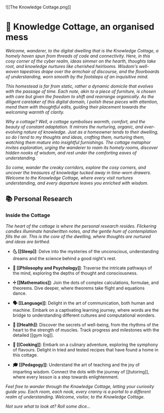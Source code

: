 ![[The Knowledge Cottage.png]]

# 🏡 Knowledge Cottage, an organised mess

*Welcome, wanderer, to the digital dwelling that is the Knowledge Cottage, a homely haven spun from threads of code and connectivity. Here, in this cosy corner of the cyber realm, ideas simmer on the hearth, thoughts take root, and knowledge nurtures like cherished heirlooms. Wisdom's well-woven tapestries drape over the armchair of discourse, and the floorboards of understanding, worn smooth by the footsteps of an inquisitive mind.*

*This homestead is far from static, rather a dynamic domicile that evolves with the passage of time. Each note, akin to a piece of furniture, is chosen with care but given the freedom to shift and rearrange organically. As the diligent caretaker of this digital domain, I polish these pieces with attention, mend them with thoughtful edits, guiding their placement towards the welcoming warmth of clarity.*

*Why a cottage? Well, a cottage symbolises warmth, comfort, and the beauty of constant adaptation. It mirrors the nurturing, organic, and ever-evolving nature of knowledge. Just as a homeowner tends to their dwelling, so do I tend to my thoughts and ideas, crafting them, nurturing them, watching them mature into insightful furnishings. The cottage metaphor invites exploration, urging the wanderer to roam its homely rooms, discover hidden nooks of wisdom, and rest under the comforting eaves of understanding.*

*So come, wander the creaky corridors, explore the cosy corners, and uncover the treasures of knowledge tucked away in time-worn drawers. Welcome to the Knowledge Cottage, where every visit nurtures understanding, and every departure leaves you enriched with wisdom.*
## 📚 Personal Research

### Inside the Cottage

*The heart of the cottage is where the personal research resides. Flickering candles illuminate handwritten notes, and the gentle hum of contemplation fills the air. This is the core of the dwelling, where thoughts are nurtured and ideas are birthed.*

- **🌜 [[Sleep]]**: Delve into the mysteries of the unconscious, understanding dreams and the science behind a good night's rest.
  
- **🧠 [[Philosophy and Psychology]]**: Traverse the intricate pathways of the mind, exploring the depths of thought and consciousness.
  
- **➗ [[Mathematics]]**: Join the dots of complex calculations, formulae, and theorems. Dive deeper, where theorems take flight and equations dance.
  
- **🗣️ [[Language]]**: Delight in the art of communication, both human and machine. Embark on a captivating learning journey, where words are the bridge to understanding different cultures and computational wonders.
  
- **💪 [[Health]]**: Discover the secrets of well-being, from the rhythms of the heart to the strength of muscles. Track progress and milestones with the detailed [[gym log]].
  
- **🍳 [[Cooking]]**: Embark on a culinary adventure, exploring the symphony of flavours. Delight in tried and tested recipes that have found a home in this cottage.
  
- **🎓 [[Pedagogy]]**: Understand the art of teaching and the joy of imparting wisdom. Connect the dots with the journey of [[tutoring]], where every lesson is a step towards enlightenment.

*Feel free to wander through the Knowledge Cottage, letting your curiosity guide you. Each room, each nook, every cranny is a portal to a different realm of understanding. Welcome, visitor, to the Knowledge Cottage.*

*Not sure what to look at? Roll some dice...*